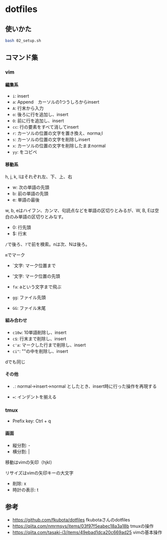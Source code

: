 # dotfiles

## 使いかた

```bash
bash 02_setup.sh
```

## コマンド集

### vim

#### 編集系

- `i`: insert
- `a`: Append　カーソルの1つうしろからinsert
- `A`: 行末から入力
- `o`: 後ろに行を追加し、insert
- `O`: 前に行を追加し、insert
- `cc`: 行の要素をすべて消してinsert
- `r`: カーソルの位置の文字を置き換え、norma;l
- `s`: カーソルの位置の文字を削除しinsert
- `x`: カーソルの位置の文字を削除したままnormal
- `yy`: をコピペ

#### 移動系

h, j, k, lはそれぞれ左、下、上、右

- w: 次の単語の先頭
- b: 前の単語の先頭
- e: 単語の最後

w, b, eはハイフン、カンマ、句読点などを単語の区切りとみるが、W, B, Eは空白のみ単語の区切りとみなす。

- 0: 行先頭
- $: 行末

`/`で後ろ、`?`で前を検索。nは次、Nは後ろ。

`m`でマーク

- `文字: マーク位置まで
- '文字: マーク位置の先頭

- `fa`: aという文字まで飛ぶ
- `gg`: ファイル先頭
- `GG`: ファイル末尾

#### 組み合わせ

- `c10w`: 10単語削除し、insert
- `c$`: 行末まで削除し、insert
- `c'a`: マークした行まで削除し、insert
- `ci"`: ""の中を削除し、insert

dでも同じ

#### その他

- `.`: normal→insert→normal としたとき、insert時に行った操作を再現する

- `=`: インデントを揃える

### tmux

- Prefix key: Ctrl + q

#### 画面

- 縦分割: -
- 横分割: |

移動はvimの矢印（hjkl）

リサイズはvimの矢印キーの大文字

- 削除: x
- 時計の表示: t

## 参考

- https://github.com/fkubota/dotfiles
  fkubotaさんのdotfiles
- https://qiita.com/nmrmsys/items/03f97f5eabec18a3a18b
  tmuxの操作
- https://qiita.com/tasaki-i3/items/49ebad1dca20c669ad25
  vimの基本操作